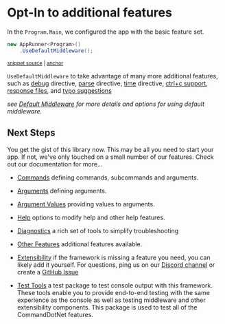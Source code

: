 # Opt-In to additional features

In the `Program.Main`, we configured the app with the basic feature set.

<!-- snippet: getting-started-other-features -->
<a id='snippet-getting-started-other-features'></a>
```cs
new AppRunner<Program>()
    .UseDefaultMiddleware();
```
<sup><a href='https://github.com/bilal-fazlani/commanddotnet/blob/master/CommandDotNet.DocExamples/GettingStarted/Getting_Started_OtherFeatures.cs#L10-L13' title='Snippet source file'>snippet source</a> | <a href='#snippet-getting-started-other-features' title='Start of snippet'>anchor</a></sup>
<!-- endSnippet -->

`UseDefaultMiddleware` to take advantage of many more additional features, such as
[debug](../Diagnostics/debug-directive.md) directive, 
[parse](../Diagnostics/parse-directive.md) directive,
[time](../Diagnostics/time-directive.md) directive,
[ctrl+c support](../OtherFeatures/cancellation.md),
[response files](../ArgumentValues/response-files.md),
and [typo suggestions](../Help/typo-suggestions.md)

_see [Default Middleware](../OtherFeatures/default-middleware.md) for more details and options for using default middleware._

## Next Steps

You get the gist of this library now. This may be all you need to start your app.  If not, we've only touched on a small number of our features. Check out our documentation for more...

* [Commands](../Commands/commands.md) defining commands, subcommands and arguments.

* [Arguments](../Arguments/arguments.md) defining arguments.

* [Argument Values](../ArgumentValues/argument-separator.md) providing values to arguments.

* [Help](../Help/help.md) options to modify help and other help features. 
 
* [Diagnostics](../Diagnostics/app-version.md) a rich set of tools to simplify troubleshooting

* [Other Features](../OtherFeatures/default-middleware.md) additional features available.

* [Extensibility](../Extensibility/directives.md) if the framework is missing a feature you need, you can likely add it yourself. For questions, ping us on our [Discord channel](https://discord.gg/QFxKSeG) or create a [GitHub Issue](https://github.com/bilal-fazlani/commanddotnet/issues)

* [Test Tools](../TestTools/overview.md) a test package to test console output with this framework. These tools enable you to provide end-to-end testing with the same experience as the console as well as testing middleware and other extensibility components. This package is used to test all of the CommandDotNet features.
